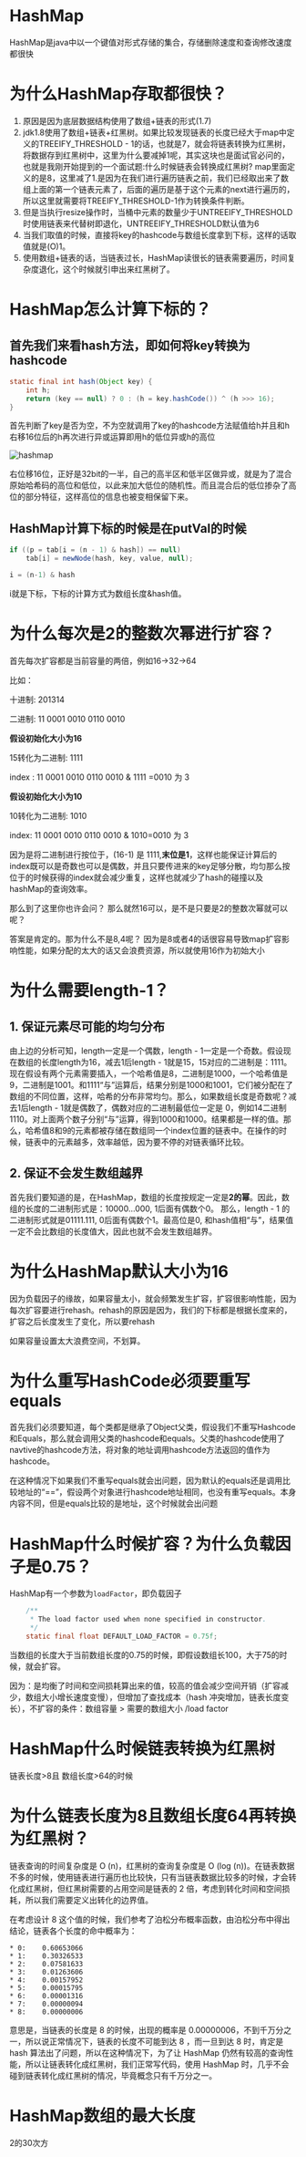 # HashMap

HashMap是java中以一个键值对形式存储的集合，存储删除速度和查询修改速度都很快

# 为什么HashMap存取都很快？

1. 原因是因为底层数据结构使用了数组+链表的形式(1.7)
2. jdk1.8使用了数组+链表+红黑树。如果比较发现链表的长度已经大于map中定义的TREEIFY_THRESHOLD - 1的话，也就是7，就会将链表转换为红黑树，将数据存到红黑树中，这里为什么要减掉1呢，其实这块也是面试官必问的，也就是我刚开始提到的一个面试题:什么时候链表会转换成红黑树? map里面定义的是8，这里减了1.是因为在我们进行遍历链表之前，我们已经取出来了数组上面的第一个链表元素了，后面的遍历是基于这个元素的next进行遍历的，所以这里就需要将TREEIFY_THRESHOLD-1作为转换条件判断。
3. 但是当执行resize操作时，当桶中元素的数量少于UNTREEIFY_THRESHOLD时使用链表来代替树即退化，UNTREEIFY_THRESHOLD默认值为6
4. 当我们取值的时候，直接将key的hashcode与数组长度拿到下标，这样的话取值就是(O)1。
5. 使用数组+链表的话，当链表过长，HashMap读很长的链表需要遍历，时间复杂度退化，这个时候就引申出来红黑树了。

# HashMap怎么计算下标的？

## 首先我们来看hash方法，即如何将key转换为hashcode

```java
static final int hash(Object key) {
    int h;
    return (key == null) ? 0 : (h = key.hashCode()) ^ (h >>> 16);
}
```

首先判断了key是否为空，不为空就调用了key的hashcode方法赋值给h并且和h右移16位后的h再次进行异或运算即用h的低位异或h的高位

![hashmap](https://pic3.zhimg.com/80/4acf898694b8fb53498542dc0c5f765a_720w.jpg?source=1940ef5c)

右位移16位，正好是32bit的一半，自己的高半区和低半区做异或，就是为了混合原始哈希码的高位和低位，以此来加大低位的随机性。而且混合后的低位掺杂了高位的部分特征，这样高位的信息也被变相保留下来。

## HashMap计算下标的时候是在putVal的时候

```java
if ((p = tab[i = (n - 1) & hash]) == null)
    tab[i] = newNode(hash, key, value, null);
```

```java
i = (n-1) & hash
```

i就是下标，下标的计算方式为数组长度&hash值。

# 为什么每次是2的整数次幂进行扩容？

首先每次扩容都是当前容量的两倍，例如16->32->64

 比如： 

十进制: 201314 

二进制: 11 0001 0010 0110 0010

**假设初始化大小为16**

15转化为二进制: 1111

index : 11 0001 0010 0110 0010 & 1111 =0010 为 3 

**假设初始化大小为10**

10转化为二进制: 1010

index: 11 0001 0010 0110 0010 & 1010=0010 为 3

因为是将二进制进行按位于，(16-1) 是 1111,**末位是1**，这样也能保证计算后的index既可以是奇数也可以是偶数，并且只要传进来的key足够分散，均匀那么按位于的时候获得的index就会减少重复，这样也就减少了hash的碰撞以及hashMap的查询效率。

那么到了这里你也许会问？ 那么就然16可以，是不是只要是2的整数次幂就可以呢？

答案是肯定的。那为什么不是8,4呢？ 因为是8或者4的话很容易导致map扩容影响性能，如果分配的太大的话又会浪费资源，所以就使用16作为初始大小

# 为什么需要length-1？

## 1. 保证元素尽可能的均匀分布

由上边的分析可知，length一定是一个偶数，length - 1一定是一个奇数。假设现在数组的长度length为16，减去1后length - 1就是15，15对应的二进制是：1111。现在假设有两个元素需要插入，一个哈希值是8，二进制是1000，一个哈希值是9，二进制是1001。和1111“与”运算后，结果分别是1000和1001，它们被分配在了数组的不同位置，这样，哈希的分布非常均匀。那么，如果数组长度是奇数呢？减去1后length - 1就是偶数了，偶数对应的二进制最低位一定是 0，例如14二进制1110。对上面两个数子分别“与”运算，得到1000和1000。结果都是一样的值。那么，哈希值8和9的元素都被存储在数组同一个index位置的链表中。在操作的时候，链表中的元素越多，效率越低，因为要不停的对链表循环比较。

## 2. 保证不会发生数组越界

首先我们要知道的是，在HashMap，数组的长度按规定一定是**2的幂**。因此，数组的长度的二进制形式是：10000…000, 1后面有偶数个0。 那么，length - 1 的二进制形式就是01111.111, 0后面有偶数个1。最高位是0, 和hash值相“与”，结果值一定不会比数组的长度值大，因此也就不会发生数组越界。

# 为什么HashMap默认大小为16

因为负载因子的缘故，如果容量太小，就会频繁发生扩容，扩容很影响性能，因为每次扩容要进行rehash。rehash的原因是因为，我们的下标都是根据长度来的，扩容之后长度发生了变化，所以要rehash

如果容量设置太大浪费空间，不划算。

# 为什么重写HashCode必须要重写equals

首先我们必须要知道，每个类都是继承了Object父类，假设我们不重写Hashcode和Equals，那么就会调用父类的hashcode和equals。父类的hashcode使用了navtive的hashcode方法，将对象的地址调用hashcode方法返回的值作为hashcode。

在这种情况下如果我们不重写equals就会出问题，因为默认的equals还是调用比较地址的“==”，假设两个对象进行hashcode地址相同，也没有重写equals。本身内容不同，但是equals比较的是地址，这个时候就会出问题

# HashMap什么时候扩容？为什么负载因子是0.75？

HashMap有一个参数为`loadFactor`，即负载因子

```java
    /**
     * The load factor used when none specified in constructor.
     */
    static final float DEFAULT_LOAD_FACTOR = 0.75f;
```

当数组的长度大于当前数组长度的0.75的时候，即假设数组长100，大于75的时候，就会扩容。

因为：是均衡了时间和空间损耗算出来的值，较高的值会减少空间开销（扩容减少，数组大小增长速度变慢），但增加了查找成本（hash 冲突增加，链表长度变长），不扩容的条件：数组容量 > 需要的数组大小 /load factor

# HashMap什么时候链表转换为红黑树

链表长度>8且 数组长度>64的时候

# 为什么链表长度为8且数组长度64再转换为红黑树？

链表查询的时间复杂度是 O (n)，红黑树的查询复杂度是 O (log (n))。在链表数据不多的时候，使用链表进行遍历也比较快，只有当链表数据比较多的时候，才会转化成红黑树，但红黑树需要的占用空间是链表的 2 倍，考虑到转化时间和空间损耗，所以我们需要定义出转化的边界值。

在考虑设计 8 这个值的时候，我们参考了泊松分布概率函数，由泊松分布中得出结论，链表各个长度的命中概率为：

```text
* 0:    0.60653066
* 1:    0.30326533
* 2:    0.07581633
* 3:    0.01263606
* 4:    0.00157952
* 5:    0.00015795
* 6:    0.00001316
* 7:    0.00000094
* 8:    0.00000006
```

意思是，当链表的长度是 8 的时候，出现的概率是 0.00000006，不到千万分之一，所以说正常情况下，链表的长度不可能到达 8 ，而一旦到达 8 时，肯定是 hash 算法出了问题，所以在这种情况下，为了让 HashMap 仍然有较高的查询性能，所以让链表转化成红黑树，我们正常写代码，使用 HashMap 时，几乎不会碰到链表转化成红黑树的情况，毕竟概念只有千万分之一。

# HashMap数组的最大长度

2的30次方